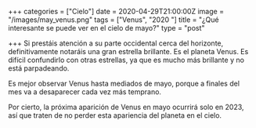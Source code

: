 +++
categories = ["Cielo"]
date = 2020-04-29T21:00:00Z
image = "/images/may_venus.png"
tags = ["Venus", "2020 "]
title = "¿Qué interesante se puede ver en el cielo de mayo?"
type = "post"

+++
Si prestáis atención a su parte occidental cerca del horizonte, definitivamente notaráis una gran estrella brillante. Es el planeta Venus. Es difícil confundirlo con otras estrellas, ya que es mucho más brillante y no está parpadeando.  
  
Es mejor observar Venus hasta mediados de mayo, porque a finales del mes va a desaparecer cada vez más temprano.  
  
Por cierto, la próxima aparición de Venus en mayo ocurrirá solo en 2023, así que traten de no perder esta apariencia del planeta en el cielo.